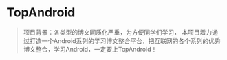 TopAndroid
==========

>项目背景：各类型的博文同质化严重，为方便同学们学习， 本项目着力通过打造一个Android系列的学习博文整合平台，把互联网的各个系列的优秀博文整合，学习Android，一定要上TopAndroid！




